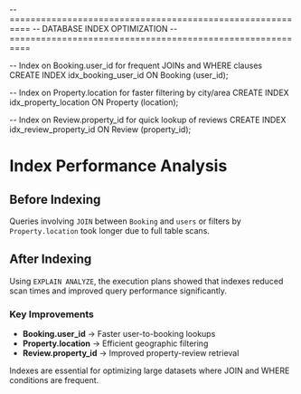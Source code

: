 -- ==========================================================
-- DATABASE INDEX OPTIMIZATION
-- ==========================================================

-- Index on Booking.user_id for frequent JOINs and WHERE clauses
CREATE INDEX idx_booking_user_id ON Booking (user_id);

-- Index on Property.location for faster filtering by city/area
CREATE INDEX idx_property_location ON Property (location);

-- Index on Review.property_id for quick lookup of reviews
CREATE INDEX idx_review_property_id ON Review (property_id);
# Index Performance Analysis

## Before Indexing
Queries involving `JOIN` between `Booking` and `users` or filters by `Property.location`
took longer due to full table scans.

## After Indexing
Using `EXPLAIN ANALYZE`, the execution plans showed that indexes reduced scan times
and improved query performance significantly.

### Key Improvements
- **Booking.user_id** → Faster user-to-booking lookups  
- **Property.location** → Efficient geographic filtering  
- **Review.property_id** → Improved property-review retrieval

Indexes are essential for optimizing large datasets where JOIN and WHERE conditions are frequent.

